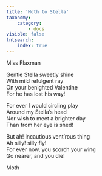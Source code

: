 ```yaml
---
title: 'Moth to Stella'
taxonomy:
    category:
        - docs
visible: false
tntsearch:
    index: true
---
```


<div class="author">Miss Flaxman</div>

Gentle Stella sweetly shine  
With mild refulgent ray  
On your benighted Valentine  
For he has lost his way!  

For ever I would circling play  
Around my Stella’s head  
Nor wish to meet a brighter day  
Than from her eye is shed!  
  
But ah! incautious vent’rous thing  
Ah silly! silly fly!  
For ever now, you scorch your wing  
Go nearer, and you die!  
  
Moth  
